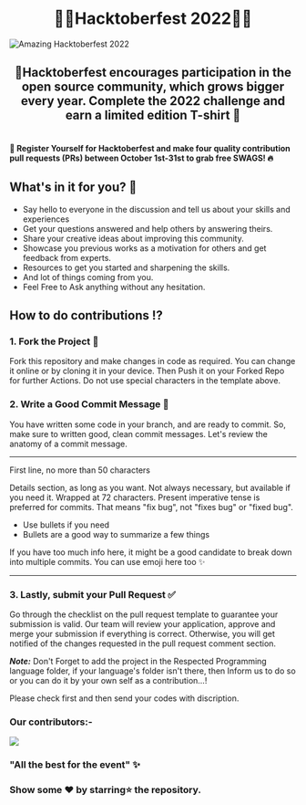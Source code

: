 <h1 align=center> 🥳🌟Hacktoberfest 2022🌟🥳</h1>
<img src="https://uno-website-assets.s3.amazonaws.com/wp-content/uploads/2022/09/28094927/Uno_HackFest22_Hero_V1-1024x395.jpg" alt="Amazing Hacktoberfest 2022">
  
## <center> 🌟Hacktoberfest encourages participation in the open source community, which grows bigger every year. Complete the 2022 challenge and earn a limited edition T-shirt 🌟 </center>
#### <br> 📢 Register Yourself for Hacktoberfest and make four quality contribution pull requests (PRs) between October 1st-31st to grab free SWAGS! 🔥

## What's in it for you? 🤔
- Say hello to everyone in the discussion and tell us about your skills and experiences
- Get your questions answered and help others by answering theirs.
- Share your creative ideas about improving this community.
- Showcase you previous works as a motivation for others and get feedback from experts.
- Resources to get you started and sharpening the skills.
- And lot of things coming from you.
- Feel Free to Ask anything without any hesitation.


## How to do contributions ⁉️

### 1. Fork the Project 🍴
Fork this repository and make changes in code as required. You can change it online or by cloning it in your device. Then Push it on your Forked Repo for further Actions. Do not use special characters in the template above.

### 2. Write a Good Commit Message 🙂
You have written some code in your branch, and are ready to commit. So, make sure to written good, clean commit messages. Let's review the anatomy of a commit message.


---
First line, no more than 50 characters

Details section, as long as you want. Not always necessary, but
available if you need it. Wrapped at 72 characters. Present imperative
tense is preferred for commits. That means "fix bug", not "fixes bug" or
"fixed bug".

- Use bullets if you need
- Bullets are a good way to summarize a few things

If you have too much info here, it might be a good candidate to break
down into multiple commits. You can use emoji here too :sparkles:

---


### 3. Lastly, submit your Pull Request ✅
Go through the checklist on the pull request template to guarantee your submission is valid. Our team will review your application, approve and merge your submission if everything is correct. Otherwise, you will get notified of the changes requested in the pull request comment section.

*<b>Note:</b>* Don't Forget to add the project in the Respected Programming language folder, if your language's folder isn't there, then Inform us to do so or you can do it by your own self as a contribution...!


Please check first and then send your codes with discription.

### Our contributors:- 

<a href="https://github.com/Idhant-6/Hacktoberfest-2022/graphs/contributors">
  <img src="https://contrib.rocks/image?repo=Idhant-6/Hacktoberfest-2022" />
</a>

### "All the best for the event" ✨


### Show some ❤ by starring⭐ the repository.
